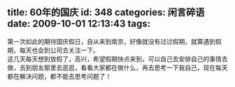 title: 60年的国庆
id: 348
categories: 闲言碎语
date: 2009-10-01 12:13:43
tags:
---

第一次如此的期待国庆假日，自从来到南京，好像就没有过过假期，就算遇到假期，每天也会到公司去关注一下。
</br>这几天每天想到放假了，高兴，希望假期快点来到，可以自己去安排自己的事情去做，去到朋友那里去逛逛，看看大家都在做什么，再去思考一下我自己，现在每天都在解决问题，都不能去思考问题了！
